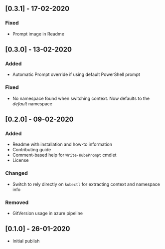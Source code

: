 ## [0.3.1] - 17-02-2020

### Fixed

* Prompt image in Readme

## [0.3.0] - 13-02-2020

### Added

* Automatic Prompt override if using default PowerShell prompt

### Fixed

* No namespace found when switching context. Now defaults to the *default* namespace

## [0.2.0] - 09-02-2020

### Added

* Readme with installation and how-to information
* Contributing guide
* Comment-based help for `Write-KubePrompt` cmdlet
* License

### Changed

* Switch to rely directly on `kubectl` for extracting context and namespace info

### Removed

* GitVersion usage in azure pipeline

## [0.1.0] - 26-01-2020

* Initial publish
